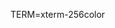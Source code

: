 [](https://serverfault.com/questions/1098644/alacritty-throws-e558-terminal-entry-not-found-in-terminfo-when-running-htop)

TERM=xterm-256color 
